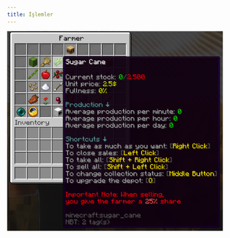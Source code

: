 ```yaml
---
title: İşlemler
---
```


![Collected Item](../../../../../assets/sfarmer/en/collected-item.png "Collected Item")